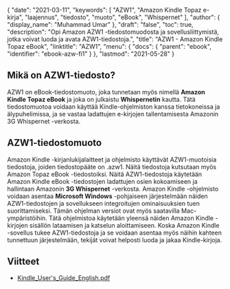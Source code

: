 {
  "date": "2021-03-11",
  "keywords": [
"AZW1",
"Amazon Kindle Topaz e-kirja",
"laajennus",
"tiedosto",
"muoto",
"eBook",
"Whispernet"
],
  "author": {
    "display_name": "Muhammad Umar"
},
  "draft": "false",
  "toc": true,
  "description": "Opi Amazon AZW1 -tiedostomuodosta ja sovellusliittymistä, jotka voivat luoda ja avata AZW1-tiedostoja.",
  "title": "AZW1 - Amazon Kindle Topaz eBook",
  "linktitle": "AZW1",
  "menu": {
    "docs": {
      "parent": "ebook",
      "identifier": "ebook-azw-fi1"
}
},
  "lastmod": "2021-05-28"
}

## Mikä on AZW1-tiedosto? ##

AZW1 on eBook-tiedostomuoto, joka tunnetaan myös nimellä **Amazon Kindle Topaz eBook** ja joka on julkaistu **Whispernetin** kautta. Tätä tiedostomuotoa voidaan käyttää Kindle-ohjelmiston kanssa tietokoneissa ja älypuhelimissa, ja se vastaa ladattujen e-kirjojen tallentamisesta Amazonin 3G Whispernet -verkosta.

## AZW1-tiedostomuoto ##

Amazon Kindle -kirjanlukijalaitteet ja ohjelmisto käyttävät AZW1-muotoisia tiedostoja, joiden tiedostopääte on .azw1. Näitä tiedostoja kutsutaan myös Amazon Topaz eBook -tiedostoiksi. Näitä AZW1-tiedostoja käytetään Amazon Kindle eBook -tiedostojen ladattujen osien kokoamiseen ja hallintaan Amazonin **3G Whispernet** -verkosta. Amazon Kindle -ohjelmisto voidaan asentaa **Microsoft Windows** -pohjaiseen järjestelmään näiden AZW1-tiedostojen ja sovellukseen integroitujen ominaisuuksien tuen suorittamiseksi. Tämän ohjelman versiot ovat myös saatavilla Mac-ympäristöihin. Tätä ohjelmistoa käytetään yleensä näiden Amazon Kindle -kirjojen sisällön lataamisen ja katselun aloittamiseen. Koska Amazon Kindle -sovellus tukee AZW1-tiedostoja ja se voidaan asentaa myös näihin kahteen tunnettuun järjestelmään, tekijät voivat helposti luoda ja jakaa Kindle-kirjoja.

## Viitteet

* [Kindle_User's_Guide_English.pdf](https://kindle.s3.amazonaws.com/Kindle_User%27s_Guide_English.pdf)



